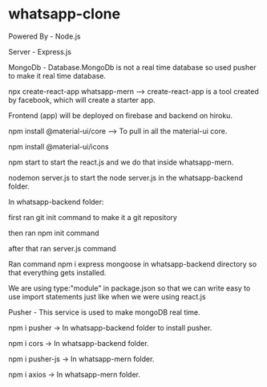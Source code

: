 # whatsapp-clone
Powered By - Node.js

Server - Express.js 

MongoDb - Database.MongoDb is not a real time database so used pusher to make it real time database.

npx create-react-app whatsapp-mern  --> create-react-app is a tool created by facebook, which will create a starter app.

Frontend (app) will be deployed on firebase and backend on hiroku.

npm install @material-ui/core --> To pull in all the material-ui core.

npm install @material-ui/icons

npm start to start the react.js and we do that inside whatsapp-mern.

nodemon server.js to start the node server.js in the whatsapp-backend folder.

In whatsapp-backend folder:

first ran git init command to make it a git repository

then ran npm init command

after that ran server.js command

Ran command npm i express mongoose in whatsapp-backend directory so that everything gets installed.

We are using type:"module" in package.json so that we can write easy to use import statements just like when we were using react.js

Pusher - This service is used to make mongoDB real time.

npm i pusher -> In whatsapp-backend folder to install pusher.

npm i cors -> In whatsapp-backend folder.

npm i pusher-js -> In whatsapp-mern folder.

npm i axios -> In whatsapp-mern folder.
